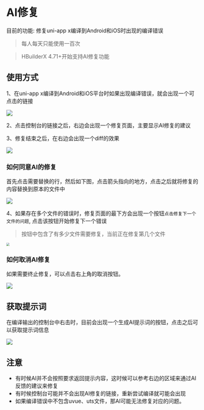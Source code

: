 # AI修复

目前的功能: 修复uni-app x编译到Android和iOS时出现的编译错误

> 每人每天只能使用一百次

> HBuilderX 4.71+开始支持AI修复功能

## 使用方式

1、在uni-app x编译到Android和iOS平台时如果出现编译错误，就会出现一个可点击的链接

![](https://web-ext-storage.dcloud.net.cn/hx/debug/ai-repair.png)

2、点击控制台的链接之后，右边会出现一个修复页面，主要显示AI修复的建议

3、修复结束之后，在右边会出现一个diff的效果

![](https://web-ext-storage.dcloud.net.cn/hx/debug/repair-diff-view.png)

### 如何同意AI的修复

首先点击需要替换的行，然后如下图，点击箭头指向的地方，点击之后就将修复的内容替换到原本的文件中

![](https://web-ext-storage.dcloud.net.cn/hx/debug/repair-diff-replace.png)


4、如果存在多个文件的错误时，修复页面的最下方会出现一个按钮`点击修复下一个文件的问题`, 点击该按钮开始修复下一个错误

> 按钮中包含了有多少文件需要修复，当前正在修复第几个文件

<img src="https://web-ext-storage.dcloud.net.cn/hx/debug/bug_fix_next.png" style="zoom: 50%;" />

### 如何取消AI修复

如果需要终止修复，可以点击右上角的取消按钮。

![](https://web-ext-storage.dcloud.net.cn/hx/debug/bug_fix_cancel.png)


## 获取提示词

在编译输出的控制台中右击时，目前会出现一个生成AI提示词的按钮，点击之后可以获取提示词信息

![](https://web-ext-storage.dcloud.net.cn/hx/debug/bug_fix_prompt.png)

## 注意
- 有时候AI并不会按照要求返回提示内容，这时候可以参考右边的区域来通过AI反馈的建议来修复
- 有时候控制台可能并不会出现AI修复的链接，重新尝试编译就可能会出现
- 如果编译错误中不包含uvue、uts文件，那AI可能无法修复对应的问题。
